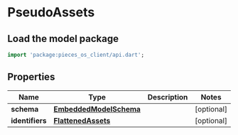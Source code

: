 # PseudoAssets

## Load the model package
```dart
import 'package:pieces_os_client/api.dart';
```

## Properties
Name | Type | Description | Notes
------------ | ------------- | ------------- | -------------
**schema** | [**EmbeddedModelSchema**](EmbeddedModelSchema) |  | [optional] 
**identifiers** | [**FlattenedAssets**](FlattenedAssets) |  | [optional] 




